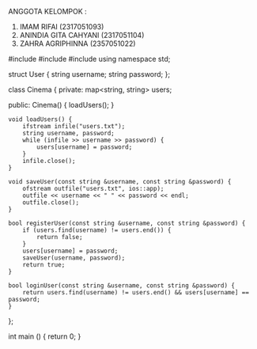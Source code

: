 ANGGOTA KELOMPOK :

1. IMAM RIFAI (2317051093)
2. ANINDIA GITA CAHYANI (2317051104)
3. ZAHRA AGRIPHINNA (2357051022)


#include <iostream>
#include <map>
#include <fstream>
using namespace std;

struct User {
    string username;
    string password;
};

class Cinema {
private:
    map<string, string> users;

public:
    Cinema() {
        loadUsers();
    }

    void loadUsers() {
        ifstream infile("users.txt");
        string username, password;
        while (infile >> username >> password) {
            users[username] = password;
        }
        infile.close();
    }

    void saveUser(const string &username, const string &password) {
        ofstream outfile("users.txt", ios::app);
        outfile << username << " " << password << endl;
        outfile.close();
    }

    bool registerUser(const string &username, const string &password) {
        if (users.find(username) != users.end()) {
            return false;
        }
        users[username] = password;
        saveUser(username, password);
        return true;
    }

    bool loginUser(const string &username, const string &password) {
        return users.find(username) != users.end() && users[username] == password;
    }
};

int main () {
    return 0;
}
